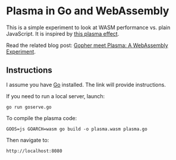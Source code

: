 # Plasma in Go and WebAssembly

This is a simple experiment to look at WASM performance vs. plain JavaScript. It is inspired by [this plasma effect](https://jsfiddle.net/jeremylikness/bVY6t/).

Read the related blog post: [Gopher meet Plasma: A WebAssembly Experiment](https://blog.jeremylikness.com/gopher-meet-plasma-a-webassembly-experiment-4048e4d3b8d7?utm_source=jeliknes&utm_campaign=plasmawasmgo&utm_medium=githubb).

## Instructions

I assume you have [Go](https://golang.org) installed. The link will provide instructions.

If you need to run a local server, launch:

`go run goserve.go`

To compile the plasma code:

`GOOS=js GOARCH=wasm go build -o plasma.wasm plasma.go`

Then navigate to:

`http://localhost:8080`
